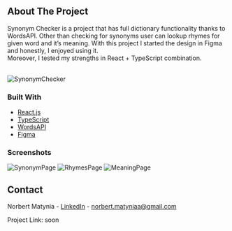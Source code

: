 ## About The Project
Synonym Checker is a project that has full dictionary functionality thanks to WordsAPI. Other than checking for synonyms user can lookup rhymes for given word and it’s meaning. With this project I started the design in Figma and honestly, I enjoyed using it. \
Moreover, I tested my strengths in React + TypeScript combination.

\
![SynonymChecker](https://user-images.githubusercontent.com/84076941/163729001-b4e08bd1-032b-4a8b-92d2-7fbe7df2a66e.gif)


### Built With

* [React.js](https://reactjs.org/)
* [TypeScript](https://www.typescriptlang.org/)
* [WordsAPI](https://www.wordsapi.com/)
* [Figma](https://www.figma.com/)

### Screenshots
![SynonymPage](https://user-images.githubusercontent.com/84076941/163729024-f88a277c-3c44-456b-a51d-6054e8c092f6.PNG)
![RhymesPage](https://user-images.githubusercontent.com/84076941/163729039-e54df66c-30ac-4c99-ba62-2526720613af.PNG)
![MeaningPage](https://user-images.githubusercontent.com/84076941/163729044-509334b9-c216-41bb-a588-45f5f9b6ef42.PNG)


<!-- CONTACT -->
## Contact

Norbert Matynia - [LinkedIn](https://www.linkedin.com/in/norbert-matynia/) - norbert.matyniaa@gmail.com

Project Link: soon 

